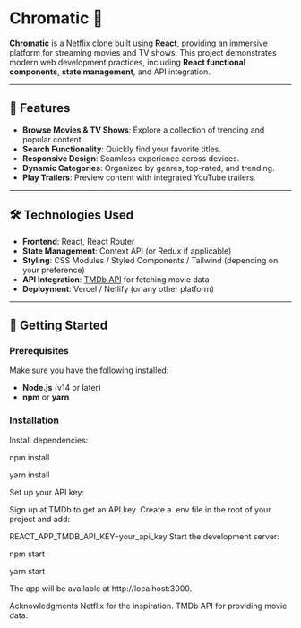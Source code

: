 # Chromatic 🎥

**Chromatic** is a Netflix clone built using **React**, providing an immersive platform for streaming movies and TV shows. This project demonstrates modern web development practices, including **React functional components**, **state management**, and API integration.

---

## 🌟 Features
- **Browse Movies & TV Shows**: Explore a collection of trending and popular content.
- **Search Functionality**: Quickly find your favorite titles.
- **Responsive Design**: Seamless experience across devices.
- **Dynamic Categories**: Organized by genres, top-rated, and trending.
- **Play Trailers**: Preview content with integrated YouTube trailers.

---

## 🛠️ Technologies Used
- **Frontend**: React, React Router
- **State Management**: Context API (or Redux if applicable)
- **Styling**: CSS Modules / Styled Components / Tailwind (depending on your preference)
- **API Integration**: [TMDb API](https://www.themoviedb.org/documentation/api) for fetching movie data
- **Deployment**: Vercel / Netlify (or any other platform)

---

## 🚀 Getting Started

### Prerequisites
Make sure you have the following installed:
- **Node.js** (v14 or later)
- **npm** or **yarn**

### Installation
Install dependencies:

npm install

yarn install

Set up your API key:

Sign up at TMDb to get an API key.
Create a .env file in the root of your project and add:

REACT_APP_TMDB_API_KEY=your_api_key
Start the development server:

npm start

yarn start

The app will be available at http://localhost:3000.

Acknowledgments
Netflix for the inspiration.
TMDb API for providing movie data.
